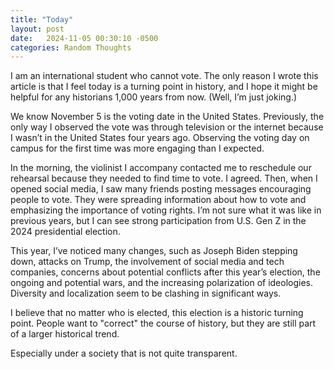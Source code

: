 ```yaml
---
title: "Today"
layout: post
date:   2024-11-05 00:30:10 -0500
categories: Random Thoughts
---
```

<p>I am an international student who cannot vote. The only reason I wrote this article is that I feel today is a turning point in history, and I hope it might be helpful for any historians 1,000 years from now. (Well, I’m just joking.)</p> 

<p>We know November 5 is the voting date in the United States. Previously, the only way I observed the vote was through television or the internet because I wasn’t in the United States four years ago. Observing the voting day on campus for the first time was more engaging than I expected.</p> 

<p>In the morning, the violinist I accompany contacted me to reschedule our rehearsal because they needed to find time to vote. I agreed. Then, when I opened social media, I saw many friends posting messages encouraging people to vote. They were spreading information about how to vote and emphasizing the importance of voting rights. I’m not sure what it was like in previous years, but I can see strong participation from U.S. Gen Z in the 2024 presidential election.</p> 

<p>This year, I’ve noticed many changes, such as Joseph Biden stepping down, attacks on Trump, the involvement of social media and tech companies, concerns about potential conflicts after this year’s election, the ongoing and potential wars, and the increasing polarization of ideologies. Diversity and localization seem to be clashing in significant ways.</p> 

<p>I believe that no matter who is elected, this election is a historic turning point. People want to "correct" the course of history, but they are still part of a larger historical trend.</p> 

<p>Especially under a society that is not quite transparent.</p>
